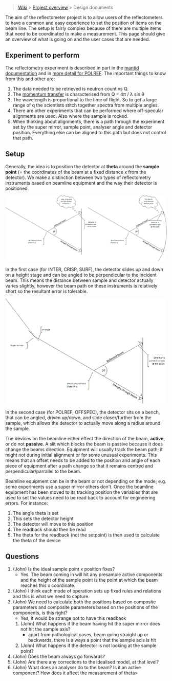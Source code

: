 > [Wiki](Home) > [Project overview](Project-Overview) > Design documents

The aim of the reflectometer project is to allow users of the reflectometers to have a common and easy experience to set the position of items on the beam line. The setup is fairly complex because of there are multiple items that need to be coordinated to make a measurement. This page should give an overview of what is going on and the user cases that are needed.

## Experiment to perform

The reflectometry experiment is described in part in the [mantid documentation](http://docs.mantidproject.org/v3.12.0/techniques/ISIS_Reflectometry.html) and in [more detail for POLREF](https://github.com/ISISComputingGroup/IBEX/wiki/Reflectometry-at-Isis). The important things to know from this and other are:

1. The data needed to be retrieved is neutron count vs Q.
1. The [momentum transfer](https://en.wikipedia.org/wiki/Momentum_transfer) is characterised from Q = 4π / λ sin θ 
1. The wavelength is proportional to the time of flight. So to get a large range of q the scientists stitch together spectra from multiple angles.
1. There are other experiments that can be performed where off-specular alignments are used. Also where the sample is rocked.
1. When thinking about alignments, there is a path through the experiment set by the super mirror, sample point, analyser angle and detector position. Everything else can be aligned to this path but does not control that path. 

## Setup

Generally, the idea is to position the detector at **theta** around the **sample point** (= the coordinates of the beam at a fixed distance x from the detector). We make a distinction between two types of reflectometry instruments based on beamline equipment and the way their detector is positioned.

![TS1 and TS2 nr mode](reflectometers/TS1_and_TS2_nr_mode.png)

In the first case (for INTER, CRISP, SURF), the detector slides up and down on a height stage and can be angled to be perpendicular to the incident beam. This means the distance between sample and detector actually varies slightly, however the beam path on these instruments is relatively short so the resultant error is tolerable.

![Polerisation mode](reflectometers/polerised_mode.png)

In the second case (for POLREF, OFFSPEC), the detector sits on a bench, that can be angled, driven up/down, and slide closer/further from the sample, which allows the detector to actually move along a radius around the sample.

The devices on the beamline either effect the direction of the beam, **active**, or do not **passive**. A slit which blocks the beam is passive because it does change the beams direction. Equipment will usually track the beam path; it might not during initial alignment or for some unusual experiments. This means that an offset needs to be added to the position and angle of each piece of equipment after a path change so that it remains centred and perpendicular/parrallel to the beam. 

Beamline equipment can be in the beam or not depending on the mode; e.g. some experiments use a super mirror others don't. Once the beamline equipment has been moved to its tracking position the variables that are used to set the values need to be read back to account for engineering errors. For instance:

1. The angle theta is set
1. This sets the detector height
1. The detector will move to this position
1. The readback should then be read
1. The theta for the readback (not the setpoint) is then used to calculate the theta of the device

## Questions

1. (John) Is the ideal sample point x position fixes?
    - Yes. The beam coming in will hit any presample active components and the height of the sample point is the point at which the beam reaches this x coordinate.
1. (John) I think each mode of operation sets up fixed rules and relations and this is what we need to capture.
1. (John) We need to calculate both the positions based on composite parameters and composite parameters based on the positions of the components, is this right?
    - Yes, it would be strange not to have this readback
    1. (John) What happens if the beam having hit the super mirror does not hit the sample axis?
        - apart from pathological cases, beam going straight up or backwards, there is always a point that the sample acis is hit
    1. (John) What happens if the detector is not looking at the sample point?
1. (John) Does the beam always go forwards? 
1. (John) Are there any corrections to the idealised model, at that level?
1. (John) What does an analyser do to the beam? Is it an active component? How does it affect the measurement of theta>
